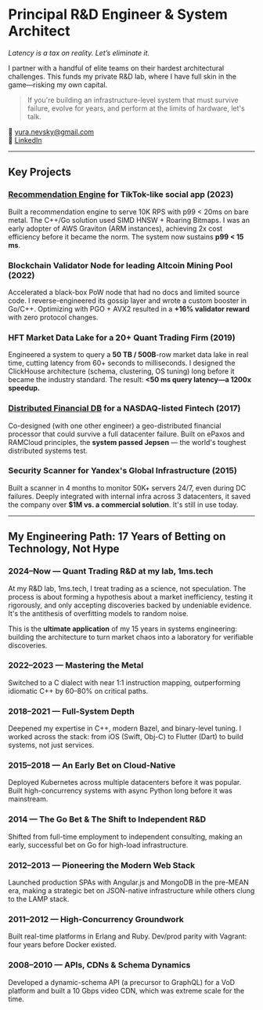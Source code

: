 # Principal R&D Engineer & System Architect 
*Latency is a tax on reality. Let’s eliminate it.*

I partner with a handful of elite teams on their hardest architectural challenges.
This funds my private R&D lab, where I have full skin in the game—risking my own capital.

> If you're building an infrastructure-level system that must survive failure, evolve for years, and perform at the limits of hardware, let's talk.

📧 yura.nevsky@gmail.com  
🔗 [LinkedIn](https://linkedin.com/in/korzhenevski)

---

## Key Projects

### **[Recommendation Engine](https://github.com/korzhenevski/korzhenevski/blob/master/RecEngine.md) for TikTok-like social app (2023)**
Built a recommendation engine to serve 10K RPS with p99 < 20ms on bare metal. The C++/Go solution used SIMD HNSW + Roaring Bitmaps. I was an early adopter of AWS Graviton (ARM instances), achieving 2x cost efficiency before it became the norm. The system now sustains **p99 < 15 ms**.


### **Blockchain Validator Node for leading Altcoin Mining Pool (2022)**
Accelerated a black-box PoW node that had no docs and limited source code. I reverse-engineered its gossip layer and wrote a custom booster in Go/C++. Optimizing with PGO + AVX2 resulted in a **+16% validator reward** with zero protocol changes.


### **HFT Market Data Lake for a 20+ Quant Trading Firm (2019)**
Engineered a system to query a **50 TB / 500B**-row market data lake in real time, cutting latency from 60+ seconds to milliseconds. I designed the ClickHouse architecture (schema, clustering, OS tuning) long before it became the industry standard. The result: **<50 ms query latency—a 1200x speedup.**


### **[Distributed Financial DB](https://github.com/korzhenevski/korzhenevski/blob/master/AsgardDB.md) for a NASDAQ-listed Fintech (2017)**
Co-designed (with one other engineer) a geo-distributed financial processor that could survive a full datacenter failure. Built on ePaxos and RAMCloud principles, the **system passed Jepsen** — the world's toughest distributed systems test.


### **Security Scanner for Yandex's Global Infrastructure (2015)**
Built a scanner in 4 months to monitor 50K+ servers 24/7, even during DC failures. Deeply integrated with internal infra across 3 datacenters, it saved the company over **$1M vs. a commercial solution**. It's still in use today.

---

## My Engineering Path: 17 Years of Betting on Technology, Not Hype

### 2024–Now — Quant Trading R&D at my lab, 1ms.tech

At my R&D lab, 1ms.tech, I treat trading as a science, not speculation. The process is about forming a hypothesis about a market inefficiency, testing it rigorously, and only accepting discoveries backed by undeniable evidence. It's the antithesis of overfitting models to random noise.

This is the **ultimate application** of my 15 years in systems engineering: building the architecture to turn market chaos into a laboratory for verifiable discoveries.

### 2022–2023 — Mastering the Metal
Switched to a C dialect with near 1:1 instruction mapping, outperforming idiomatic C++ by 60–80% on critical paths.

### 2018–2021 — Full-System Depth
Deepened my expertise in C++, modern Bazel, and binary-level tuning. I worked across the stack: from iOS (Swift, Obj-C) to Flutter (Dart) to build systems, not just services.

### 2015–2018 — An Early Bet on Cloud-Native
Deployed Kubernetes across multiple datacenters before it was popular. Built high-concurrency systems with async Python long before it was mainstream.

### 2014 — The Go Bet & The Shift to Independent R&D
Shifted from full-time employment to independent consulting, making an early, successful bet on Go for high-load infrastructure.

### 2012–2013 — Pioneering the Modern Web Stack
Launched production SPAs with Angular.js and MongoDB in the pre-MEAN era, making a strategic bet on JSON-native infrastructure while others clung to the LAMP stack.

### 2011–2012 — High-Concurrency Groundwork
Built real-time platforms in Erlang and Ruby. Dev/prod parity with Vagrant: four years before Docker existed.

### 2008–2010 — APIs, CDNs & Schema Dynamics
Developed a dynamic-schema API (a precursor to GraphQL) for a VoD platform and built a 10 Gbps video CDN, which was extreme scale for the time.
